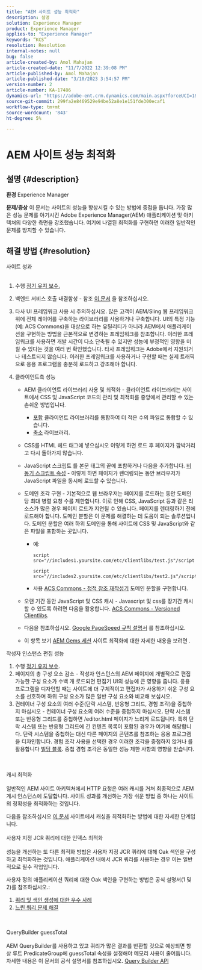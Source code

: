 ```yaml
---
title: "AEM 사이트 성능 최적화"
description: 설명
solution: Experience Manager
product: Experience Manager
applies-to: "Experience Manager"
keywords: “KCS”
resolution: Resolution
internal-notes: null
bug: false
article-created-by: Amol Mahajan
article-created-date: "11/7/2022 12:39:08 PM"
article-published-by: Amol Mahajan
article-published-date: "3/10/2023 3:54:57 PM"
version-number: 2
article-number: KA-17486
dynamics-url: "https://adobe-ent.crm.dynamics.com/main.aspx?forceUCI=1&pagetype=entityrecord&etn=knowledgearticle&id=149c3c27-995e-ed11-9561-6045bd006704"
source-git-commit: 299fa2e8469529e94be52a8e1e151fde300ecaf1
workflow-type: tm+mt
source-wordcount: '843'
ht-degree: 5%

---
```


# AEM 사이트 성능 최적화

## 설명 {#description}

<b>환경</b>
Experience Manager


<b>문제/증상</b>
이 문서는 사이트의 성능을 향상시킬 수 있는 방법에 중점을 둡니다. 가장 많은 성능 문제를 야기시킨 Adobe Experience Manager(AEM) 애플리케이션 및 아키텍처의 다양한 측면을 강조했습니다. 여기에 나열된 최적화를 구현하면 이러한 일반적인 문제를 방지할 수 있습니다.


## 해결 방법 {#resolution}

사이트 성과<br><br>
1. 수행 [정기 유지 보수.](https://helpx.adobe.com/experience-manager/kb/AEM6-Maintenance-Guide.html)
2. 백엔드 서비스 호출 내결함성 - 참조 [이 문서](https://helpx.adobe.com/experience-manager/kb/backend-web-service-call-blocking-threads-AEM.html) 을 참조하십시오.
3. 타사 UI 프레임워크 사용 시 주의하십시오. 많은 고객이 AEM/Sling 웹 프레임워크 위에 전체 레이어를 구축하는 라이브러리를 사용하거나 구축합니다. UI의 특정 기능(예: ACS Commons)을 대상으로 하는 유틸리티가 아니라 AEM에서 애플리케이션을 구현하는 방법을 근본적으로 변경하는 프레임워크를 참조합니다. 이러한 프레임워크를 사용하면 개발 시간이 다소 단축될 수 있지만 성능에 부정적인 영향을 미칠 수 있다는 것을 여러 번 확인했습니다.
타사 프레임워크는 Adobe에서 지원되거나 테스트되지 않습니다. 이러한 프레임워크를 사용하거나 구현할 때는 실제 트래픽으로 응용 프로그램을 충분히 로드하고 강조해야 합니다.
4. 클라이언트측 성능

   - AEM 클라이언트 라이브러리 사용 및 최적화 - 클라이언트 라이브러리는 사이트에서 CSS 및 JavaScript 코드의 관리 및 최적화를 중앙에서 관리할 수 있는 손쉬운 방법입니다.

      - [포함](https://experienceleague.adobe.com/docs/experience-manager-release-information/aem-release-updates/previous-updates/aem-previous-versions.html?lang=ko-KR) 클라이언트 라이브러리를 통합하여 더 적은 수의 파일로 통합할 수 있습니다.
      - [축소](https://experienceleague.adobe.com/docs/experience-manager-release-information/aem-release-updates/previous-updates/aem-previous-versions.html?lang=ko-KR) 라이브러리.
   - CSS를 HTML 헤드 태그에 넣으십시오 이렇게 하면 로드 후 페이지가 깜박거리고 다시 돌아가지 않습니다.
   - JavaScript 스크립트 를 본문 태그의 끝에 포함하거나 다음을 추가합니다. [비동기 스크립트 속성](https://github.com/nateyolles/aem-clientlib-async) - 이렇게 하면 페이지가 렌더링되는 동안 브라우저가 JavaScript 파일을 동시에 로드할 수 있습니다.
   - 도메인 조각 구현 - 기본적으로 웹 브라우저는 페이지를 로드하는 동안 도메인당 최대 병렬 요청 수를 제한합니다. 이로 인해 CSS, JavaScript 등과 같은 리소스가 많은 경우 페이지 로드가 지연될 수 있습니다. 페이지를 렌더링하기 전에 로드해야 합니다. 도메인 분할은 이 문제를 해결하는 데 도움이 되는 솔루션입니다. 도메인 분할은 여러 하위 도메인을 통해 사이트에 CSS 및 JavaScript와 같은 파일을 포함하는 곳입니다.

      - 예:

         ```
         script src="//includes1.yoursite.com/etc/clientlibs/test.js"/script
         ```



         ```
         script src="//includes2.yoursite.com/etc/clientlibs/test2.js"/script
         ```
      - 사용 [ACS Commons - 정적 참조 재작성기](https://adobe-consulting-services.github.io/acs-aem-commons/features/utils-and-apis/static-reference-rewriter/index.html) 도메인 분할을 구현합니다.
   - 오랜 기간 동안 JavaScript 및 CSS 캐시 - Javascript 및 css를 장기간 캐시할 수 있도록 하려면 다음을 활용합니다. [ACS Commons - Versioned Clientlibs](https://adobe-consulting-services.github.io/acs-aem-commons/features/versioned-clientlibs/index.html).
   - 다음을 참조하십시오. [Google PageSpeed 규칙 설명서](https://developers.google.com/speed/docs/insights/rules) 를 참조하십시오.
   - 이 항목 보기 [AEM Gems 세션](https://experienceleague.adobe.com/#home) 사이트 최적화에 대한 자세한 내용을 보려면 .

작성자 인스턴스 편집 성능
1. 수행 [정기 유지 보수](https://helpx.adobe.com/experience-manager/kb/AEM6-Maintenance-Guide.html).
2. 페이지의 총 구성 요소 감소 - 작성자 인스턴스의 AEM 페이지에 개별적으로 편집 가능한 구성 요소가 수백 개 로드되면 편집기 UI의 성능에 큰 영향을 줍니다. 응용 프로그램을 디자인할 때는 사이트에 더 구체적이고 편집자가 사용하기 쉬운 구성 요소를 선호하며 하위 구성 요소가 많은 일반 구성 요소와 비교해 보십시오.
3. 컨테이너 구성 요소의 여러 수준(단락 시스템, 반응형 그리드, 경험 조각)을 중첩하지 마십시오 - 컨테이너 구성 요소의 여러 수준을 중첩하지 마십시오. 단락 시스템 또는 반응형 그리드를 중첩하면 /editor.html 페이지가 느리게 로드됩니다. 특히 단락 시스템 또는 반응형 그리드에 긴 컨텐츠 목록이 포함된 경우가 여기에 해당합니다. 단락 시스템을 중첩하는 대신 다른 페이지의 콘텐츠를 참조하는 응용 프로그램을 디자인합니다. 경험 조각 사용을 선택한 경우 이러한 조각을 중첩하지 않거나 를 활용합니다 [빌딩 블록](https://helpx.adobe.com/experience-manager/kt/sites/using/building-blocks-experience-fragment-feature-video-use.html). 중첩 경험 조각은 동일한 성능 제한 사항의 영향을 받습니다.

<br><br>캐시 최적화<br><br>
일반적인 AEM 사이트 아키텍처에서 HTTP 요청은 여러 캐시를 거쳐 최종적으로 AEM 게시 인스턴스에 도달합니다. 사이트 성과를 개선하는 가장 쉬운 방법 중 하나는 사이트의 정확성을 최적화하는 것입니다.

다음을 참조하십시오 [이 문서](https://helpx.adobe.com/experience-manager/kb/optimizing-aem-site-caches.html) 사이트에서 캐싱을 최적화하는 방법에 대한 자세한 단계입니다.
<br><br>사용자 지정 JCR 쿼리에 대한 인덱스 최적화<br><br>
성능을 개선하는 또 다른 최적화 방법은 사용자 지정 JCR 쿼리에 대해 Oak 색인을 구성하고 최적화하는 것입니다. 애플리케이션 내에서 JCR 쿼리를 사용하는 경우 이는 일반적으로 필수 작업입니다.

사용자 정의 애플리케이션 쿼리에 대한 Oak 색인을 구현하는 방법은 공식 설명서(1 및 2)를 참조하십시오.:

1. [쿼리 및 색인 생성에 대한 우수 사례](https://experienceleague.adobe.com/docs/experience-manager-65/deploying/practices/best-practices-for-queries-and-indexing.html?lang=ko)
2. [느린 쿼리 문제 해결](https://experienceleague.adobe.com/docs/experience-manager-65/developing/bestpractices/troubleshooting-slow-queries.html?lang=en)

<br><br>QueryBuilder guessTotal<br><br>
AEM QueryBuilder를 사용하고 있고 쿼리가 많은 결과를 반환할 것으로 예상되면 항상 루트 PredicateGroup에 guessTotal 속성을 설정해야 메모리 사용이 줄어듭니다. 자세한 내용은 이 문서의 공식 설명서를 참조하십시오. [Query Builder API](https://experienceleague.adobe.com/docs/experience-manager-65/developing/platform/query-builder/querybuilder-api.html?lang=en#using-p-guesstotal-to-return-the-results)

